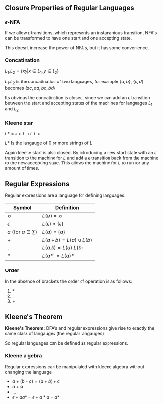 ## Closure Properties of Regular Languages

### $\epsilon$-NFA

If we allow $\epsilon$ transitions, which represents an instananious transition, NFA's can be transformed to have one start and one accepting state.

This doesnt increase the power of NFA's, but it has some convenience.

### Concatination

$L_1 . L_2 = \{xy | x \in L_1, y \in L_2\}$

$L_1 . L_2$ is the concatination of two languages, for example $\{a, b\}$, $\{c, d\}$ becomes $\{ac, ad, bc, bd\}$

Its obvious the concatination is closed, since we can add an $\epsilon$ transition between the start and accepting states of the machines for languages $L_1$ and $L_2$

### Kleene star

$L* = {\epsilon} \cup L \cup L.L \cup ...$

$L*$ Is the langauge of 0 or more strings of $L$

Again kleene start is also closed. By introducing a new start state with an $\epsilon$ transition to the machine for $L$ and add a $\epsilon$ transition back from the machine to the new accepting state. This allows the machine for $L$ to run for any amount of times.

## Regular Expressions

Regular expressions are a language for defining languages.

| Symbol | Definition |
| --- | --- |
| $\emptyset$ | <div style="width: 150px">$L(\emptyset) = \emptyset$</div>  |
| $\epsilon$ | $L(\epsilon) = \{\epsilon\}$ |
| $a$ (for $a \in \sum$) | $L(a) = \{a\}$ |
| $+$ | $L(a+b) = L(a) \cup L(b)$ |
| $.$ | $L(a.b) = L(a) . L(b)$ |
| $*$ | $L(a*) = L(a)*$ |

### Order
In the absence of brackets the order of operation is as follows:

1. $*$
2. $.$
3. $+$

## Kleene's Theorem

__Kleene's Theorem:__ DFA's and regular expressions give rise to exactly the same class of langauges (the regular langauges)

So regular languages can be defined as regular expressions.

### Kleene algebra

Regular expressions can be manipulated with kleene algebra without changing the language

- $a + (b + c) = (a + b) + c$
- $a + \emptyset$
- ...
- $\epsilon + aa* = \epsilon + a * a = a*$